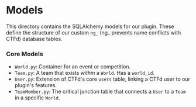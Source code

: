 # Models

This directory contains the SQLAlchemy models for our plugin. These define the structure of our custom `ng_` (ng_ prevents name conflicts with CTFd) database tables.

### Core Models

-   `World.py`: Container for an event or competition.
-   `Team.py`: A team that exists *within* a `World`. Has a `world_id`.
-   `User.py`: Extension of CTFd's core `users` table, linking a CTFd user to our plugin's features.
-   `TeamMember.py`: The critical junction table that connects a `User` to a `Team` in a specific `World`.
